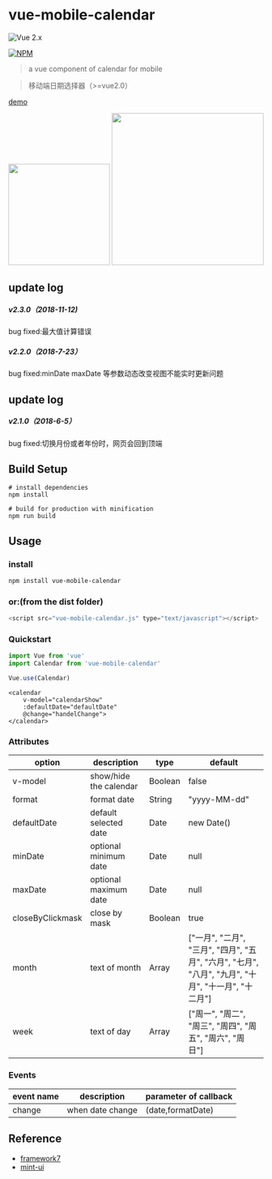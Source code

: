 # vue-mobile-calendar

![Vue 2.x](https://img.shields.io/badge/vue-2.x-green.svg "Vue 2 Compatible")

[![NPM](https://nodei.co/npm/vue-mobile-calendar.png?downloads=true&downloadRank=true)](https://www.npmjs.com/package/vue-mobile-calendar)

> a vue component of calendar for mobile

> 移动端日期选择器（>=vue2.0）

[demo](https://lx544690189.github.io/vue-mobile-calendar/)

<p>
<img src="https://github.com/lx544690189/vue-mobile-calendar/blob/master/screenshot/screenshot.jpg" width="200" float="left"/>
<img src="https://github.com/lx544690189/vue-mobile-calendar/blob/master/screenshot/QRcode.png" width="300" float="left"/>
</p>

## update log
##### v2.3.0（2018-11-12)
bug fixed:最大值计算错误

##### v2.2.0（2018-7-23）
bug fixed:minDate maxDate 等参数动态改变视图不能实时更新问题

## update log
##### v2.1.0（2018-6-5）

bug fixed:切换月份或者年份时，网页会回到顶端

## Build Setup

```
# install dependencies
npm install

# build for production with minification
npm run build
```

## Usage
### install
```bash
npm install vue-mobile-calendar
```

### or:(from the dist folder)
```javascript
<script src="vue-mobile-calendar.js" type="text/javascript"></script>
```

### Quickstart

```javascript
import Vue from 'vue'
import Calendar from 'vue-mobile-calendar'

Vue.use(Calendar)
```

```vue
<calendar
	v-model="calendarShow"
	:defaultDate="defaultDate"
	@change="handelChange">
</calendar>
```

### Attributes

option | description | type | default
---|--- | --- | ---
v-model | show/hide the calendar | Boolean | false
format | format date | String | "yyyy-MM-dd"
defaultDate | default selected date | Date | new Date()
minDate | optional minimum date | Date | null
maxDate  | optional maximum date | Date | null
closeByClickmask | close by mask | Boolean | true
month | text of month | Array | ["一月", "二月", "三月", "四月", "五月", "六月", "七月", "八月", "九月", "十月", "十一月", "十二月"]
week | text of day | Array | ["周一", "周二", "周三", "周四", "周五", "周六", "周日"]

### Events

event name | description | 	parameter of callback
---|--- | ---
change | when date change | (date,formatDate)

## Reference
- [framework7](https://github.com/nolimits4web/Framework7)
- [mint-ui](https://github.com/ElemeFE/mint-ui/)